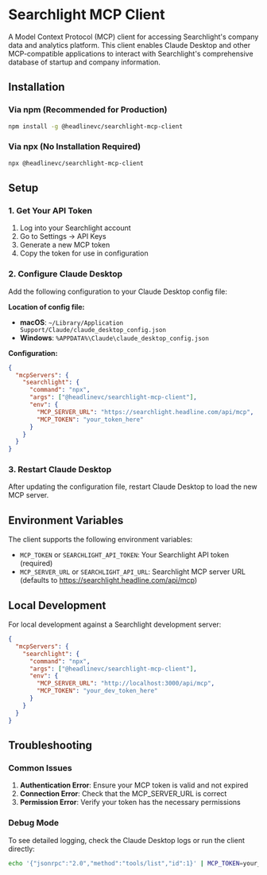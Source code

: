 # Searchlight MCP Client

A Model Context Protocol (MCP) client for accessing Searchlight's company data and analytics platform. This client enables Claude Desktop and other MCP-compatible applications to interact with Searchlight's comprehensive database of startup and company information.

## Installation

### Via npm (Recommended for Production)

```bash
npm install -g @headlinevc/searchlight-mcp-client
```

### Via npx (No Installation Required)

```bash
npx @headlinevc/searchlight-mcp-client
```

## Setup

### 1. Get Your API Token

1. Log into your Searchlight account
2. Go to Settings → API Keys
3. Generate a new MCP token
4. Copy the token for use in configuration

### 2. Configure Claude Desktop

Add the following configuration to your Claude Desktop config file:

**Location of config file:**
- **macOS**: `~/Library/Application Support/Claude/claude_desktop_config.json`
- **Windows**: `%APPDATA%\Claude\claude_desktop_config.json`

**Configuration:**

```json
{
  "mcpServers": {
    "searchlight": {
      "command": "npx",
      "args": ["@headlinevc/searchlight-mcp-client"],
      "env": {
        "MCP_SERVER_URL": "https://searchlight.headline.com/api/mcp",
        "MCP_TOKEN": "your_token_here"
      }
    }
  }
}
```

### 3. Restart Claude Desktop

After updating the configuration file, restart Claude Desktop to load the new MCP server.

## Environment Variables

The client supports the following environment variables:

- `MCP_TOKEN` or `SEARCHLIGHT_API_TOKEN`: Your Searchlight API token (required)
- `MCP_SERVER_URL` or `SEARCHLIGHT_API_URL`: Searchlight MCP server URL (defaults to https://searchlight.headline.com/api/mcp)

## Local Development

For local development against a Searchlight development server:

```json
{
  "mcpServers": {
    "searchlight": {
      "command": "npx",
      "args": ["@headlinevc/searchlight-mcp-client"],
      "env": {
        "MCP_SERVER_URL": "http://localhost:3000/api/mcp",
        "MCP_TOKEN": "your_dev_token_here"
      }
    }
  }
}
```

## Troubleshooting

### Common Issues

1. **Authentication Error**: Ensure your MCP token is valid and not expired
2. **Connection Error**: Check that the MCP_SERVER_URL is correct
3. **Permission Error**: Verify your token has the necessary permissions

### Debug Mode

To see detailed logging, check the Claude Desktop logs or run the client directly:

```bash
echo '{"jsonrpc":"2.0","method":"tools/list","id":1}' | MCP_TOKEN=your_token npx @headlinevc/searchlight-mcp-client
```
